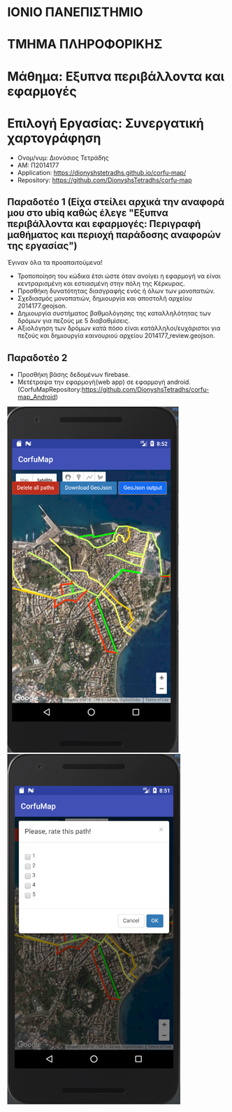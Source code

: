 # ΙΟΝΙΟ ΠΑΝΕΠΙΣΤΗΜΙΟ 
# ΤΜΗΜΑ ΠΛΗΡΟΦΟΡΙΚΗΣ 

# Μάθημα: Εξυπνα περιβάλλοντα και εφαρμογές
# Επιλογή Εργασίας: Συνεργατική χαρτογράφηση

- Ονομ/νυμ: Διονύσιος Τετράδης
- ΑΜ: Π2014177
- Application: https://dionyshstetradhs.github.io/corfu-map/  
- Repository: https://github.com/DionyshsTetradhs/corfu-map

## Παραδοτέο 1 (Είχα στείλει αρχικά την αναφορά μου στο ubiq καθώς έλεγε "Εξυπνα περιβάλλοντα και εφαρμογές: Περιγραφή μαθήματος και περιοχή παράδοσης αναφορών της εργασίας")
Έγιναν όλα τα προαπαιτούμενα!
- Τροποποίηση του κώδικα έτσι ώστε όταν ανοίγει η εφαρμογή να είναι κεντραρισμένη και εστιασμένη στην πόλη της Κέρκυρας. 
- Προσθήκη δυνατότητας διασγραφής ενός ή όλων των μονοπατιών.
- Σχεδιασμός μονοπατιών, δημιουργία και αποστολή αρχείου 2014177.geojson.
- Δημιουργία συστήματος βαθμολόγησης της καταλληλότητας των δρόμων για πεζούς με 5 διαβαθμίσεις.
- Αξιολόγηση των δρόμων κατά πόσο είναι κατάλληλοι/ευχάριστοι για πεζούς και δημιουργία καινουριού αρχείου 2014177_review.geojson.


## Παραδοτέο 2
- Προσθήκη βάσης δεδομένων firebase.
- Μετέτραψα την εφαρμογή(web app) σε εφαρμογή android.(CorfuMapRepository:https://github.com/DionyshsTetradhs/corfu-map_Android)

![](https://github.com/DionyshsTetradhs/corfu-map/blob/master/photo1.PNG)
![](https://github.com/DionyshsTetradhs/corfu-map/blob/master/photo2.PNG)

